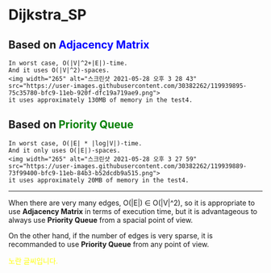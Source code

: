 # Dijkstra_SP

## Based on <span style="color:blue">**Adjacency Matrix**</span>
    In worst case, O(|V|^2+|E|)-time.
    And it uses O(|V|^2)-spaces.
    <img width="265" alt="스크린샷 2021-05-28 오후 3 28 43" src="https://user-images.githubusercontent.com/30382262/119939895-75c35780-bfc9-11eb-920f-dfc19a719ae9.png">
    it uses approximately 130MB of memory in the test4.



## Based on <span style="color:green">**Priority Queue**</span>
    In worst case, O(|E| * |log|V|)-time.
    And it only uses O(|E|)-spaces.
    <img width="265" alt="스크린샷 2021-05-28 오후 3 27 59" src="https://user-images.githubusercontent.com/30382262/119939889-73f99400-bfc9-11eb-84b3-b52dcdb9a515.png">  
    it uses approximately 20MB of memory in the test4.

---
When there are very many edges, O(|E|) ∈  O(|V|^2), so it is appropriate to use **Adjacency Matrix** in terms of execution time, 
but it is advantageous to always use **Priority Queue** from a spacial point of view.

On the other hand, if the number of edges is very sparse, it is recommanded to use **Priority Queue** from any point of view.

<span style="color:yellow">노란 글씨입니다.</span>